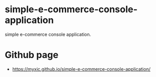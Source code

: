 # simple-e-commerce-console-application
 simple e-commerce console application.

# Github page
* https://myxic.github.io/simple-e-commerce-console-application/
